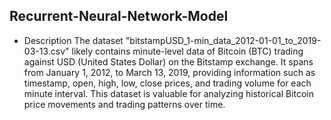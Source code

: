 ## Recurrent-Neural-Network-Model 


* Description
The dataset "bitstampUSD_1-min_data_2012-01-01_to_2019-03-13.csv" likely contains minute-level data of Bitcoin (BTC) trading against USD (United States Dollar) on the Bitstamp exchange. It spans from January 1, 2012, to March 13, 2019, providing information such as timestamp, open, high, low, close prices, and trading volume for each minute interval. This dataset is valuable for analyzing historical Bitcoin price movements and trading patterns over time.
